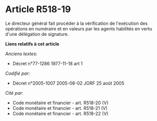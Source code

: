 # Article R518-19

Le directeur général fait procéder à la vérification de l'exécution des opérations en numéraire et en valeurs par les agents
habilités en vertu d'une délégation de signature.

**Liens relatifs à cet article**

_Anciens textes_:

  - Décret n°77-1286 1977-11-18 art 1

_Codifié par_:

  - Décret n°2005-1007 2005-08-02 JORF 25 août 2005

_Cité par_:

  - Code monétaire et financier - art. R518-20 (V)
  - Code monétaire et financier - art. R518-21 (V)
  - Code monétaire et financier - art. R518-22 (V)
